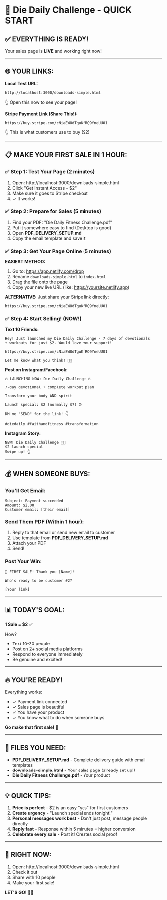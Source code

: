 # 🚀 Die Daily Challenge - QUICK START

## ✅ EVERYTHING IS READY!

Your sales page is **LIVE** and working right now!

---

## 🌐 YOUR LINKS:

**Local Test URL:**
```
http://localhost:3000/downloads-simple.html
```
👆 Open this now to see your page!

**Stripe Payment Link (Share This!):**
```
https://buy.stripe.com/cNiaEW8dTguKfRQ9YneUU01
```
👆 This is what customers use to buy ($2)

---

## 📋 MAKE YOUR FIRST SALE IN 1 HOUR:

### ✅ Step 1: Test Your Page (2 minutes)
1. Open: http://localhost:3000/downloads-simple.html
2. Click "Get Instant Access - $2"
3. Make sure it goes to Stripe checkout
4. ✓ It works!

### ✅ Step 2: Prepare for Sales (5 minutes)
1. Find your PDF: "Die Daily Fitness Challenge.pdf"
2. Put it somewhere easy to find (Desktop is good)
3. Open **PDF_DELIVERY_SETUP.md** 
4. Copy the email template and save it

### ✅ Step 3: Get Your Page Online (5 minutes)

**EASIEST METHOD:**
1. Go to: https://app.netlify.com/drop
2. Rename `downloads-simple.html` to `index.html`
3. Drag the file onto the page
4. Copy your new live URL (like: https://yoursite.netlify.app)

**ALTERNATIVE:**
Just share your Stripe link directly:
```
https://buy.stripe.com/cNiaEW8dTguKfRQ9YneUU01
```

### ✅ Step 4: Start Selling! (NOW!)

**Text 10 Friends:**
```
Hey! Just launched my Die Daily Challenge - 7 days of devotionals 
+ workouts for just $2. Would love your support! 

https://buy.stripe.com/cNiaEW8dTguKfRQ9YneUU01

Let me know what you think! 🙏💪
```

**Post on Instagram/Facebook:**
```
🔥 LAUNCHING NOW: Die Daily Challenge 🔥

7-day devotional + complete workout plan

Transform your body AND spirit

Launch special: $2 (normally $7) ⏰

DM me "SEND" for the link! 👇

#diedaily #faithandfitness #transformation
```

**Instagram Story:**
```
NEW! Die Daily Challenge 💪🙏
$2 launch special
Swipe up! 👆
```

---

## 💰 WHEN SOMEONE BUYS:

### You'll Get Email:
```
Subject: Payment succeeded
Amount: $2.00
Customer email: [their email]
```

### Send Them PDF (Within 1 hour):
1. Reply to that email or send new email to customer
2. Use template from **PDF_DELIVERY_SETUP.md**
3. Attach your PDF
4. Send!

### Post Your Win:
```
🎉 FIRST SALE! Thank you [Name]!

Who's ready to be customer #2?

[Your link]
```

---

## 📊 TODAY'S GOAL:

**1 Sale = $2** ✅

How?
- Text 10-20 people
- Post on 2+ social media platforms
- Respond to everyone immediately
- Be genuine and excited!

---

## 🔥 YOU'RE READY!

Everything works:
- ✓ Payment link connected
- ✓ Sales page is beautiful
- ✓ You have your product
- ✓ You know what to do when someone buys

**Go make that first sale!** 🚀

---

## 📄 FILES YOU NEED:

- **PDF_DELIVERY_SETUP.md** - Complete delivery guide with email templates
- **downloads-simple.html** - Your sales page (already set up!)
- **Die Daily Fitness Challenge.pdf** - Your product

---

## 💡 QUICK TIPS:

1. **Price is perfect** - $2 is an easy "yes" for first customers
2. **Create urgency** - "Launch special ends tonight!"
3. **Personal messages work best** - Don't just post, message people directly
4. **Reply fast** - Response within 5 minutes = higher conversion
5. **Celebrate every sale** - Post it! Creates social proof

---

## 🎯 RIGHT NOW:

1. Open: http://localhost:3000/downloads-simple.html
2. Check it out
3. Share with 10 people
4. Make your first sale!

**LET'S GO!** 💪🔥

